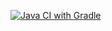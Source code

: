 [![Java CI with Gradle](https://github.com/LoudBionic/BDD/actions/workflows/gradle.yml/badge.svg)](https://github.com/LoudBionic/BDD/actions/workflows/gradle.yml)